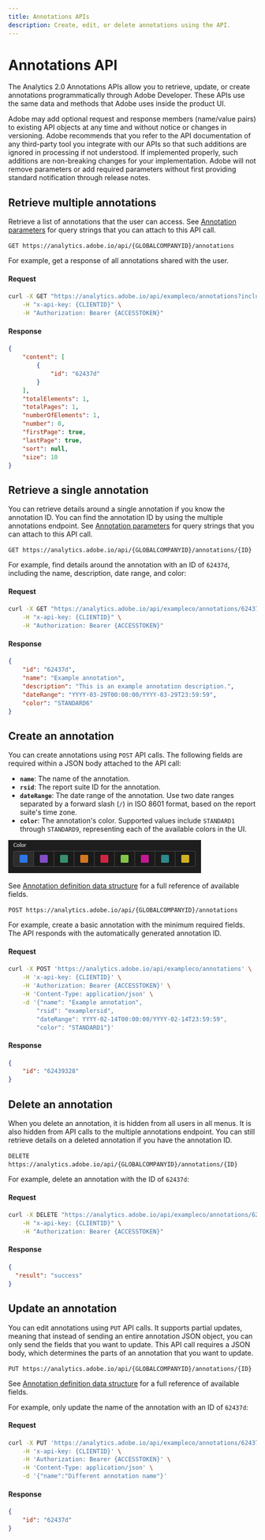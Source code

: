 ```yaml
---
title: Annotations APIs
description: Create, edit, or delete annotations using the API.
---
```


# Annotations API

The Analytics 2.0 Annotations APIs allow you to retrieve, update, or create annotations programmatically through Adobe Developer. These APIs use the same data and methods that Adobe uses inside the product UI.

<InlineAlert variant="info" slots="text" />

Adobe may add optional request and response members (name/value pairs) to existing API objects at any time and without notice or changes in versioning. Adobe recommends that you refer to the API documentation of any third-party tool you integrate with our APIs so that such additions are ignored in processing if not understood. If implemented properly, such additions are non-breaking changes for your implementation. Adobe will not remove parameters or add required parameters without first providing standard notification through release notes.

## Retrieve multiple annotations

Retrieve a list of annotations that the user can access. See [Annotation parameters](parameters.md) for query strings that you can attach to this API call.

`GET https://analytics.adobe.io/api/{GLOBALCOMPANYID}/annotations`

For example, get a response of all annotations shared with the user.

<CodeBlock slots="heading, code" repeat="2" languages="CURL,JSON"/>

#### Request

```sh
curl -X GET "https://analytics.adobe.io/api/exampleco/annotations?includeType=shared" \
    -H "x-api-key: {CLIENTID}" \
    -H "Authorization: Bearer {ACCESSTOKEN}"
```

#### Response

```json
{
    "content": [
        {
            "id": "62437d"
        }
    ],
    "totalElements": 1,
    "totalPages": 1,
    "numberOfElements": 1,
    "number": 0,
    "firstPage": true,
    "lastPage": true,
    "sort": null,
    "size": 10
}
```

## Retrieve a single annotation

You can retrieve details around a single annotation if you know the annotation ID. You can find the annotation ID by using the multiple annotations endpoint. See [Annotation parameters](parameters.md) for query strings that you can attach to this API call.

`GET https://analytics.adobe.io/api/{GLOBALCOMPANYID}/annotations/{ID}`

For example, find details around the annotation with an ID of `62437d`, including the name, description, date range, and color:

<CodeBlock slots="heading, code" repeat="2" languages="CURL,JSON"/>

#### Request

```sh
curl -X GET "https://analytics.adobe.io/api/exampleco/annotations/62437d?expansion=name,description,dateRange,color" \
    -H "x-api-key: {CLIENTID}" \
    -H "Authorization: Bearer {ACCESSTOKEN}"
```

#### Response

```json
{
    "id": "62437d",
    "name": "Example annotation",
    "description": "This is an example annotation description.",
    "dateRange": "YYYY-03-29T00:00:00/YYYY-03-29T23:59:59",
    "color": "STANDARD6"
}
```

## Create an annotation

You can create annotations using `POST` API calls. The following fields are required within a JSON body attached to the API call:

* **`name`**: The name of the annotation.
* **`rsid`**: The report suite ID for the annotation.
* **`dateRange`**: The date range of the annotation. Use two date ranges separated by a forward slash (`/`) in ISO 8601 format, based on the report suite's time zone.
* **`color`**: The annotation's color. Supported values include `STANDARD1` through `STANDARD9`, representing each of the available colors in the UI.

![Annotation colors](../../../images/annotation-colors.png)

See [Annotation definition data structure](definition.md) for a full reference of available fields.

`POST https://analytics.adobe.io/api/{GLOBALCOMPANYID}/annotations`

For example, create a basic annotation with the minimum required fields. The API responds with the automatically generated annotation ID.

<CodeBlock slots="heading, code" repeat="2" languages="CURL,JSON"/>

#### Request

```sh
curl -X POST 'https://analytics.adobe.io/api/exampleco/annotations' \
    -H 'x-api-key: {CLIENTID}' \
    -H 'Authorization: Bearer {ACCESSTOKEN}' \
    -H 'Content-Type: application/json' \
    -d '{"name": "Example annotation",
        "rsid": "examplersid",
        "dateRange": YYYY-02-14T00:00:00/YYYY-02-14T23:59:59",
        "color": "STANDARD1"}'
```

#### Response

```json
{
    "id": "62439328"
}
```

## Delete an annotation

When you delete an annotation, it is hidden from all users in all menus. It is also hidden from API calls to the multiple annotations endpoint. You can still retrieve details on a deleted annotation if you have the annotation ID.

`DELETE https://analytics.adobe.io/api/{GLOBALCOMPANYID}/annotations/{ID}`

For example, delete an annotation with the ID of `62437d`:

<CodeBlock slots="heading, code" repeat="2" languages="CURL,JSON"/>

#### Request

```sh
curl -X DELETE "https://analytics.adobe.io/api/exampleco/annotations/62437d" \
    -H "x-api-key: {CLIENTID}" \
    -H "Authorization: Bearer {ACCESSTOKEN}"
```

#### Response

```json
{
  "result": "success"
}
```

## Update an annotation

You can edit annotations using `PUT` API calls. It supports partial updates, meaning that instead of sending an entire annotation JSON object, you can only send the fields that you want to update. This API call requires a JSON body, which determines the parts of an annotation that you want to update.

`PUT https://analytics.adobe.io/api/{GLOBALCOMPANYID}/annotations/{ID}`

See [Annotation definition data structure](definition.md) for a full reference of available fields.

For example, only update the name of the annotation with an ID of `62437d`:

<CodeBlock slots="heading, code" repeat="2" languages="CURL,JSON"/>

#### Request

```sh
curl -X PUT 'https://analytics.adobe.io/api/exampleco/annotations/62437d' \
    -H 'x-api-key: {CLIENTID}' \
    -H 'Authorization: Bearer {ACCESSTOKEN}' \
    -H 'Content-Type: application/json' \
    -d '{"name":"Different annotation name"}'
```

#### Response

```json
{
    "id": "62437d"
}
```
